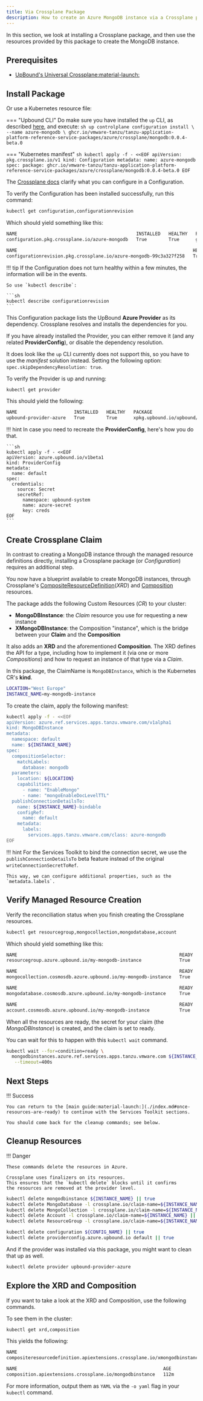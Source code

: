 ```yaml
---
title: Via Crossplane Package
description: How to create an Azure MongoDB instance via a Crossplane package
---
```


In this section, we look at installing a Crossplane package,
and then use the resources provided by this package to create the MongoDB instance.

## Prerequisites

* [UpBound's Universal Crossplane:material-launch:](../../../../../../crossplane/)

## Install Package

Or use a Kubernetes resource file:

=== "Upbound CLI"
    Do make sure you have installed the `up` CLI, as described [here](../../../../../../crossplane), and execute:
    ```sh
    up controlplane configuration install \
        --name azure-mongodb \
        ghcr.io/vmware-tanzu/tanzu-application-platform-reference-service-packages/azure/crossplane/mongodb:0.0.4-beta.0
    ```

=== "Kubernetes manifest"
    ```sh
    kubectl apply -f - <<EOF
    apiVersion: pkg.crossplane.io/v1
    kind: Configuration
    metadata:
        name: azure-mongodb
    spec:
        package: ghcr.io/vmware-tanzu/tanzu-application-platform-reference-service-packages/azure/crossplane/mongodb:0.0.4-beta.0
    EOF
    ```

The [Crossplane docs](https://crossplane.io/docs/v1.10/concepts/packages.html#specpackage) clarify what you can configure in a Configuration.

To verify the Configuration has been installed successfully, run this command:

```sh
kubectl get configuration,configurationrevision
```

Which should yield something like this:

```sh
NAME                                            INSTALLED   HEALTHY   PACKAGE                                                                                                            AGE
configuration.pkg.crossplane.io/azure-mongodb   True        True      ghcr.io/vmware-tanzu/tanzu-application-platform-reference-service-packages/azure/crossplane/mongodb:0.0.4-beta.0   13m

NAME                                                                 HEALTHY   REVISION   IMAGE                                                                                                              STATE    DEP-FOUND   DEP-INSTALLED   AGE
configurationrevision.pkg.crossplane.io/azure-mongodb-99c3a327f258   True      1          ghcr.io/vmware-tanzu/tanzu-application-platform-reference-service-packages/azure/crossplane/mongodb:0.0.4-beta.0   Active   1           1               13m
```

!!! tip
    If the Configuration does not turn healthy within a few minutes,
    the information will be in the events.
    
    So use `kubectl describe`:

    ```sh
    kubectl describe configurationrevision
    ```

This Configuration package lists the UpBound **Azure Provider** as its dependency.
Crossplane resolves and installs the dependencies for you.

If you have already installed the Provider, you can either remove it (and any related **ProviderConfig**),
or disable the dependency resolution.

It does look like the `up` CLI currently does not support this,
so you have to use the _manifest_ solution instead.
Setting the following option: `spec.skipDependencyResolution: true`.

To verify the Provider is up and running:

```sh
kubectl get provider
```

This should yield the following:

```sh
NAME                     INSTALLED   HEALTHY   PACKAGE                                          AGE
upbound-provider-azure   True        True      xpkg.upbound.io/upbound/provider-azure:v0.19.0   29m
```

!!! hint
    In case you need to recreate the **ProviderConfig**,
    here's how you do that.

    ```sh
    kubectl apply -f - <<EOF
    apiVersion: azure.upbound.io/v1beta1
    kind: ProviderConfig
    metadata:
      name: default
    spec:
      credentials:
        source: Secret
        secretRef:
          namespace: upbound-system
          name: azure-secret
          key: creds
    EOF
    ```

## Create Crossplane Claim

In contrast to creating a MongoDB instance through the managed resource definitions directly,
installing a Crossplane package (or _Configuration_) requires an additional step.

You now have a blueprint available to create MongoDB instances, through
Crossplane's [CompositeResourceDefinition](https://crossplane.io/docs/v1.10/concepts/composition.html#defining-composite-resources)(_XRD_)
and [Composition](https://crossplane.io/docs/v1.10/concepts/composition.html#configuring-composition) resources.

The package adds the following Custom Resources (_CR_) to your cluster:

* **MongoDBInstance**: the _Claim_ resource you use for requesting a new instance
* **XMongoDBInstance**: the Composition "instance", which is the bridge between your **Claim** and the **Composition**

It also adds an **XRD** and the aforementioned **Composition**.
The XRD defines the API for a type, including how to implement it (via one or more _Compositions_) and
how to request an instance of that type via a _Claim_.

In this package, the ClaimName is `MongoDBInstance`, which is the Kubernetes CR's **kind**.

```sh
LOCATION="West Europe"
INSTANCE_NAME=my-mongodb-instance
```

To create the claim, apply the following manifest:

```sh
kubectl apply -f - <<EOF
apiVersion: azure.ref.services.apps.tanzu.vmware.com/v1alpha1
kind: MongoDBInstance
metadata:
  namespace: default
  name: ${INSTANCE_NAME}
spec:
  compositionSelector:
    matchLabels:
      database: mongodb
  parameters:
    location: ${LOCATION}
    capabilities:
      - name: "EnableMongo"
      - name: "mongoEnableDocLevelTTL"
  publishConnectionDetailsTo:
    name: ${INSTANCE_NAME}-bindable
    configRef:
      name: default
    metadata:
      labels:
        services.apps.tanzu.vmware.com/class: azure-mongodb
EOF
```

!!! hint
    For the Services Toolkit to bind the connection secret, 
    we use the `publishConnectionDetailsTo` beta feature instead of the original `writeConnectionSecretToRef`.

    This way, we can configure additional properties, such as the `metadata.labels`.

## Verify Managed Resource Creation

Verify the reconciliation status when you finish creating the Crossplane resources.

```sh
kubectl get resourcegroup,mongocollection,mongodatabase,account
```

Which should yield something like this:

```sh
NAME                                                            READY   SYNCED   EXTERNAL-NAME         AGE
resourcegroup.azure.upbound.io/my-mongodb-instance              True    True     my-mongodb-instance   26h

NAME                                                            READY   SYNCED   EXTERNAL-NAME         AGE
mongocollection.cosmosdb.azure.upbound.io/my-mongodb-instance   True    True     my-mongodb-instance   26h

NAME                                                            READY   SYNCED   EXTERNAL-NAME         AGE
mongodatabase.cosmosdb.azure.upbound.io/my-mongodb-instance     True    True     my-mongodb-instance   26h

NAME                                                            READY   SYNCED   EXTERNAL-NAME         AGE
account.cosmosdb.azure.upbound.io/my-mongodb-instance           True    True     my-mongodb-instance   26h
```

When all the resources are ready, the secret for your claim (the _MongoDBInstance_) is created,
and the claim is set to ready.

You can wait for this to happen with this `kubectl wait` command.

```sh
kubectl wait --for=condition=ready \
  mongodbinstances.azure.ref.services.apps.tanzu.vmware.com ${INSTANCE_NAME} \
   --timeout=400s
```

## Next Steps

!!! Success

    You can return to the [main guide:material-launch:](./index.md#once-resources-are-ready) to continue with the Services Toolkit sections.

    You should come back for the cleanup commands; see below.

## Cleanup Resources

!!! Danger

    These commands delete the resources in Azure.

    Crossplane uses finalizers on its resources.
    This ensures that the `kubectl delete` blocks until it confirms
    the resources are removed at the provider level.

```sh
kubectl delete mongodbinstance ${INSTANCE_NAME} || true
kubectl delete MongoDatabase -l crossplane.io/claim-name=${INSTANCE_NAME} || true
kubectl delete MongoCollection -l crossplane.io/claim-name=${INSTANCE_NAME} || true
kubectl delete Account -l crossplane.io/claim-name=${INSTANCE_NAME} ||  true
kubectl delete ResourceGroup -l crossplane.io/claim-name=${INSTANCE_NAME} || true
```

```sh
kubectl delete configuration ${CONFIG_NAME} || true
kubectl delete providerconfig.azure.upbound.io default || true
```

And if the provider was installed via this package,
you might want to clean that up as well.

```sh
kubectl delete provider upbound-provider-azure
```

## Explore the XRD and Composition

If you want to take a look at the XRD and Composition,
use the following commands.

To see them in the cluster:

```sh
kubectl get xrd,composition
```

This yields the following:

```sh
NAME                                                                                                                 ESTABLISHED   OFFERED   AGE
compositeresourcedefinition.apiextensions.crossplane.io/xmongodbinstances.azure.ref.services.apps.tanzu.vmware.com   True          True      112m

NAME                                                      AGE
composition.apiextensions.crossplane.io/mongodbinstance   112m
```

For more information, output them as `YAML` via the `-o yaml` flag in your `kubectl` command.
